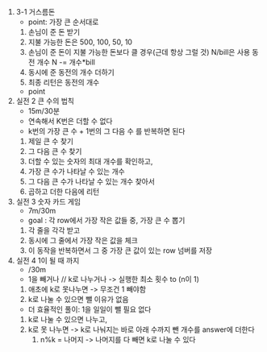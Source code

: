 1. 3-1 거스름돈
    - point: 가장 큰 순서대로
    1. 손님이 준 돈 받기
    2. 지불 가능한 돈은 500, 100, 50, 10
    3. 손님이 준 돈이 지불 가능한 돈보다 클 경우(근데 항상 그럴 것)
        N/bill은 사용 동전 개수
        N -= 개수*bill
    4. 동시에 준 동전의 개수 더하기
    5. 최종 리턴은 동전의 개수
    - point
2. 실전 2 큰 수의 법칙
    - 15m/30분
    - 연속해서 K번은 더할 수 없다
    - k번의 가장 큰 수 + 1번의 그 다음 수 를 반복하면 된다
    1. 제일 큰 수 찾기
    2. 그 다음 큰 수 찾기
    3. 더할 수 있는 숫자의 최대 개수를 확인하고,
    4. 가장 큰 수가 나타날 수 있는 개수
    5. 그 다음 큰 수가 나타날 수 있는 개수 찾아서
    6. 곱하고 더한 다음에 리턴
3. 실전 3 숫자 카드 게임
    - 7m/30m
    - goal : 각 row에서 가장 작은 값들 중, 가장 큰 수 뽑기
    1. 각 줄을 각각 받고
    2. 동시에 그 줄에서 가장 작은 값을 체크
    3. 이 동작을 반복하면서 그 중 가장 큰 값이 있는 row 넘버를 저장
4.  실전 4 1이 될 때 까지
    - /30m
    - 1을 빼거나 // k로 나누거나 -> 실행한 최소 횟수 to (n이 1)
    1. 애초에 k로 못나누면 -> 무조건 1 빼야함
    2. k로 나눌 수 있으면 뺄 이유가 없음
    - 더 효율적인 풀이: 1을 일일이 뺄 필요 없다
    1. k로 나눌 수 있으면 나누고,
    2. k로 못 나누면 -> k로 나눠지는 바로 아래 수까지 뺀 개수를 answer에 더한다
        1. n%k = 나머지 -> 나머지를 다 빼면 k로 나눌 수 있다

